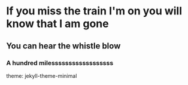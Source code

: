 # If you miss the train I'm on you will know that I am gone 
## You can hear the whistle blow
### A hundred milessssssssssssssssss
theme: jekyll-theme-minimal
